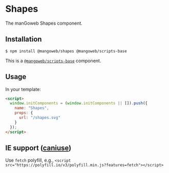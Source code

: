 # Shapes

The manGoweb Shapes component.

## Installation

`$ npm install @mangoweb/shapes @mangoweb/scripts-base`

This is a [`@mangoweb/scripts-base`](https://www.npmjs.com/package/@mangoweb/scripts-base) component.

## Usage

In your template:

```html
<script>
  window.initComponents = (window.initComponents || []).push({
    name: "Shapes",
    props: {
      url: "/shapes.svg"
    }
  });
</script>
```

## IE support ([caniuse](https://caniuse.com/#feat=fetch))

Use `fetch` polyfill, e.g., `<script src="https://polyfill.io/v3/polyfill.min.js?features=fetch"></script>`
